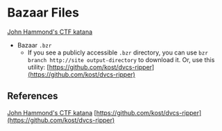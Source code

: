 # Bazaar Files


[John Hammond's CTF katana](https://github.com/JohnHammond/ctf-katana)
- Bazaar `.bzr`
   -  If you see a publicly accessible `.bzr` directory, you can use `bzr branch http://site output-directory` to download it. Or, use this utility: [https://github.com/kost/dvcs-ripper](https://github.com/kost/dvcs-ripper)


## References

[John Hammond's CTF katana](https://github.com/JohnHammond/ctf-katana)
[https://github.com/kost/dvcs-ripper](https://github.com/kost/dvcs-ripper)